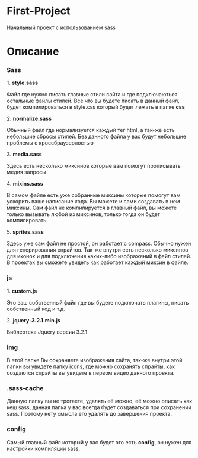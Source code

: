 # First-Project
Начальный проект с использованием sass
# Описание
<h3> Sass </h3>
1. <strong>style.sass</strong>
<p>Файл где нужно писать главные стили сайта и где подключаються остальные файлы стилей. Все что вы будете писать в данный файл, будет компилироваться в style.css который будет лежать в папке <strong>css</strong></p>
2. <strong>normalize.sass</strong>
<p>Обычный файл где нормализуется каждый тег html, а так-же есть небольшие сбросы стилей. Без данного файла у вас будут небольшие проблемы с кроссбраузерностью</p>
3. <strong>media.sass</strong>
<p>Здесь есть несколько миксинов которые вам помогут прописывать медия запросы</p>
4. <strong>mixins.sass</strong>
<p>В самом файле есть уже собранные миксины которые помогут вам ускорить ваше написание кода. Вы можете и сами создавать в нем миксины. Сам файл не компилируется в главный файл, вы можете только вызывать любой из миксинов, только тогда он будет компилировать.</p>
5. <strong>sprites.sass</strong>
<p>Здесь уже сам файл не простой, он работает с compass. Обычно нужен для генерирования спрайтов. Так-же внутри есть несколько миксинов для иконок и для подключения каких-либо изображений в файл стилей. В проектах вы сможете увидеть как работает каждый миксин в файле.</p>
<h3> js </h3>
1. <strong>custom.js</strong>
<p>Это ваш собственный файл где вы будете подключать плагины, писать собственный код и т.д.</p>
2. <strong>jquery-3.2.1.min.js</strong>
<p>Библеотека Jquery версии 3.2.1</p>
<h3> img </h3>
В этой папке Вы сохраняете изображения сайта, так-же внутри этой папки вы увидете папку icons, где можно сохранять спрайты, как создаются спрайты вы увидете в первом видео данного проекта.
<h3>.sass-cache</h3>
Данную папку вы не трогаете, удалять её можно, её можно описать как кеш sass, данная папка у вас всегда будет создаваться при сохранении sass. Поэтому нету смысла его удалять до завершения проекта. 
<h3>config</h3>
Самый главный файл который у вас будет это есть <strong>config</strong>, он нужен для настройки компиляции sass. 

